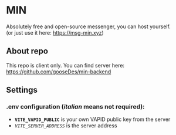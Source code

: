 # MIN

Absolutely free and open-source messenger, you can host yourself.  
(or just use it here: https://msg-min.xyz)

## About repo

This repo is client only. You can find server here: https://github.com/gooseDes/min-backend

## Settings

### .env configuration (_italian_ means not required):

-   **`VITE_VAPID_PUBLIC`** is your own VAPID public key from the server
-   _`VITE_SERVER_ADDRESS`_ is the server address
